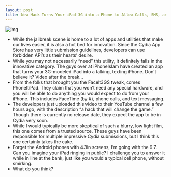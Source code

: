 ```yaml
---
layout: post
title: New Hack Turns Your iPad 3G into a Phone to Allow Calls, SMS, and More
---
```

![img](http://media.idownloadblog.com/wp-content/uploads/2011/05/ipadphonehome.png)
* While the jailbreak scene is home to a lot of apps and utilities that make our lives easier, it is also a hot bed for innovation. Since the Cydia App Store has very little submission guidelines, developers can use forbidden API’s as their hearts’ desire.
* While you may not necessarily “need” this utility, it definitely falls in the innovative category. The guys over at iPhoneIslam have created an app that turns your 3G-modeled iPad into a talking, texting iPhone. Don’t believe it? Video after the break…
* From the folks that brought you the FaceIt3GS tweak, comes PhoneItiPad. They claim that you won’t need any special hardware, and you will be able to do anything you would expect to do from your iPhone. This includes FaceTime (by #), phone calls, and text messaging.
* The developers just uploaded this video to their YouTube channel a few hours ago, with the description “a hack that will change the game.” Though there is currently no release date, they expect the app to be in Cydia very soon.
* While I would typically be more skeptical of such a blurry, low light film, this one comes from a trusted source. These guys have been responsible for multiple impressive Cydia submissions, but I think this one certainly takes the cake.
* Forget the Android phones with 4.3in screens, I’m going with the 9.7. Can you imagine your iPad ringing in public? I challenge you to answer it while in line at the bank, just like you would a typical cell phone, without smirking.
* What do you think?

